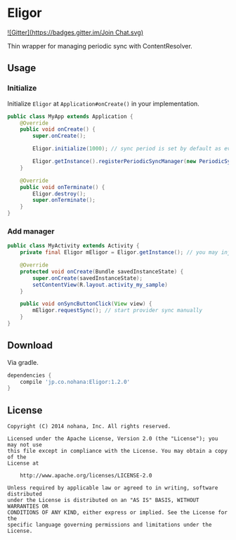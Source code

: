 Eligor
======
[![Gitter](https://badges.gitter.im/Join Chat.svg)](https://gitter.im/nohana/Eligor?utm_source=badge&utm_medium=badge&utm_campaign=pr-badge&utm_content=badge)

Thin wrapper for managing periodic sync with ContentResolver.

## Usage

### Initialize

Initialize `Eligor` at `Application#onCreate()` in your implementation.

```java
public class MyApp extends Application {
    @Override
    public void onCreate() {
        super.onCreate();

        Eligor.initialize(1000); // sync period is set by default as every 1sec

        Eligor.getInstance().registerPeriodicSyncManager(new PeriodicSyncManager(new Account("account_name", "account_type"), "authority")); // register manager
    }

    @Override
    public void onTerminate() {
        Eligor.destroy();
        super.onTerminate();
    }
}
```

### Add manager

```java
public class MyActivity extends Activity {
    private final Eligor mEligor = Eligor.getInstance(); // you may inject the instance by DI container using Provider.

    @Override
    protected void onCreate(Bundle savedInstanceState) {
        super.onCreate(savedInstanceState);
        setContentView(R.layout.activity_my_sample)
    }

    public void onSyncButtonClick(View view) {
        mEligor.requestSync(); // start provider sync manually
    }
}
```

## Download

Via gradle.

```groovy
dependencies {
    compile 'jp.co.nohana:Eligor:1.2.0'
}
```

## License

```
Copyright (C) 2014 nohana, Inc. All rights reserved.

Licensed under the Apache License, Version 2.0 (the "License"); you may not use
this file except in compliance with the License. You may obtain a copy of the
License at

    http://www.apache.org/licenses/LICENSE-2.0

Unless required by applicable law or agreed to in writing, software distributed
under the License is distributed on an "AS IS" BASIS, WITHOUT WARRANTIES OR
CONDITIONS OF ANY KIND, either express or implied. See the License for the
specific language governing permissions and limitations under the License.
```
